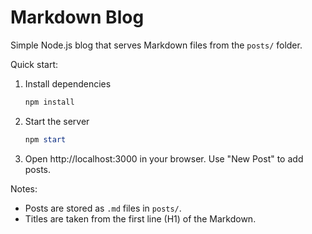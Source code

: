 # Markdown Blog

Simple Node.js blog that serves Markdown files from the `posts/` folder.

Quick start:

1. Install dependencies

   ```powershell
   npm install
   ```

2. Start the server

   ```powershell
   npm start
   ```

3. Open http://localhost:3000 in your browser. Use "New Post" to add posts.

Notes:
- Posts are stored as `.md` files in `posts/`.
- Titles are taken from the first line (H1) of the Markdown.
